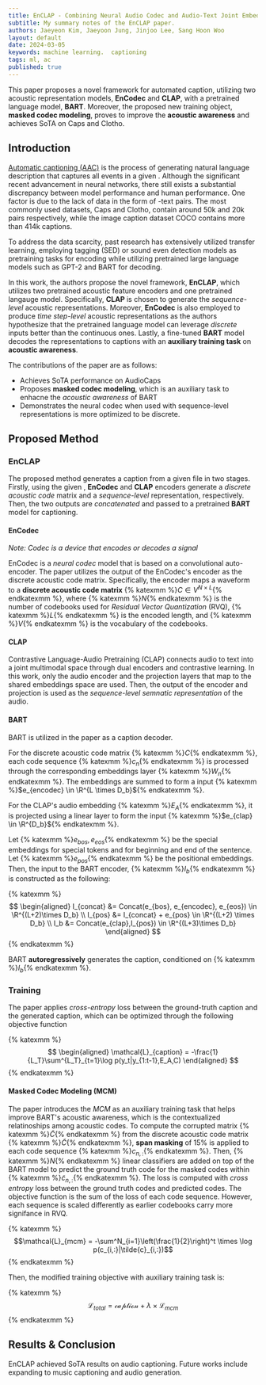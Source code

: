 ```yaml
---
title: EnCLAP - Combining Neural Audio Codec and Audio-Text Joint Embedding for Automated Audio Captioning
subtitle: My summary notes of the EnCLAP paper. 
authors: Jaeyeon Kim, Jaeyoon Jung, Jinjoo Lee, Sang Hoon Woo
layout: default
date: 2024-03-05
keywords: machine learning.  captioning
tags: ml, ac
published: true
---
```


This paper proposes a novel framework for automated  caption, utilizing two acoustic representation models, **EnCodec** and **CLAP**, with a pretrained language model, **BART**. Moreover, the proposed new training object, **masked codec modeling**, proves to improve the **acoustic awareness** and achieves SoTA on Caps and Clotho.

## Introduction

<a href='/blog/2024/02/27/aac'>Automatic  captioning (AAC)</a> is the process of generating natural language description that captures all events in a given . Although the significant recent advancement in neural networks, there still exists a substantial discrepancy between model performance and human performance. One factor is due to the lack of data in the form of -text pairs. The most commonly used datasets, Caps and Clotho, contain around 50k and 20k pairs respectively, while the image caption dataset COCO contains more than 414k captions. 

To address the data scarcity, past research has extensively utilized transfer learning, employing  tagging (SED) or sound even detection models as pretraining tasks for encoding while utilizing pretrained large language models such as GPT-2 and BART for decoding. 

In this work, the authors propose the novel framework, **EnCLAP**, which utilizes two pretrained acoustic feature encoders and one pretrained langauge model. Specifically, **CLAP** is chosen to generate the *sequence-level* acoustic representations. Moreover, **EnCodec** is also employed to produce *time step-level* acoustic representations as the authors hypothesize that the pretrained language model can leverage *discrete* inputs better than the continuous ones. Lastly, a fine-tuned **BART** model decodes the representations to captions with an **auxiliary training task** on **acoustic awareness**.

The contributions of the paper are as follows:
- Achieves SoTA performance on AudioCaps
- Proposes **masked codec modeling**, which is an auxiliary task to enhacne the *acoustic awareness* of BART
- Demonstrates the neural codec when used with sequence-level representations is more optimized to be discrete.

## Proposed Method

### EnCLAP

The proposed method generates a caption from a given  file in two stages. Firstly, using the given , **EnCodec** and **CLAP** encoders generate a *discrete acoustic code* matrix and a *sequence-level* representation, respectively. Then, the two outputs are *concatenated* and passed to a pretrained **BART** model for captioning.

#### EnCodec

*Note: Codec is a device that encodes or decodes a signal*

EnCodec is a *neural codec* model that is based on a convolutional auto-encoder. The paper utilizes the output of the EnCodec's encoder as the discrete acoustic code matrix. Specifically, the encoder maps a waveform to a **discrete acoustic code matrix** {% katexmm %}$C \in V^{N \times L}${% endkatexmm %}, where {% katexmm %}$N${% endkatexmm %} is the number of codebooks used for *Residual Vector Quantization* (RVQ), {% katexmm %}$L${% endkatexmm %} is the encoded  length, and {% katexmm %}$V${% endkatexmm %} is the vocabulary of the codebooks. 

#### CLAP

Contrastive Language-Audio Pretraining (CLAP) connects audio to text into a joint multimodal space through dual encoders and contrastive learning. In this work, only the audio encoder and the projection layers that map to the shared embeddings space are used. Then, the output of the encoder and projection is used as the *sequence-level semnatic representation* of the audio.

#### BART

BART is utilized in the paper as a caption decoder. 

For the discrete acoustic code matrix {% katexmm %}$C${% endkatexmm %}, each code sequence {% katexmm %}$c_n${% endkatexmm %} is processed through the corresponding embeddings layer {% katexmm %}$W_n${% endkatexmm %}. The embeddings are summed to form a input {% katexmm %}$e_{encodec} \in \R^{L \times D_b}${% endkatexmm %}. 

For the CLAP's audio embedding {% katexmm %}$E_A${% endkatexmm %}, it is projected using a linear layer to form the input {% katexmm %}$e_{clap} \in \R^{D_b}${% endkatexmm %}. 

Let {% katexmm %}$e_{bos}, e_{eos}${% endkatexmm %} be the special embeddings for special tokens *<bos>* and *<eos>* for beginning and end of the sentence. Let {% katexmm %}$e_{pos}${% endkatexmm %} be the positional embeddings. Then, the input to the BART encoder, {% katexmm %}$I_b${% endkatexmm %} is constructed as the following:

{% katexmm %}
$$
\begin{aligned}
I_{concat} &= Concat(e_{bos}, e_{encodec}, e_{eos}) \in \R^{(L+2)\times D_b} \\
I_{pos} &= I_{concat} + e_{pos} \in \R^{(L+2) \times D_b} \\
I_b &= Concat(e_{clap},I_{pos}) \in \R^{(L+3)\times D_b}
\end{aligned} 
$$
{% endkatexmm %}

BART **autoregressively** generates the caption, conditioned on {% katexmm %}$I_b${% endkatexmm %}.

### Training

The paper applies *cross-entropy* loss between the ground-truth caption and the generated caption, which can be optimized through the following objective function

{% katexmm %}
$$
\begin{aligned}
\mathcal{L}_{caption} = -\frac{1}{L_T}\sum^{L_T}_{t=1}\log p(y_t|y_{1:t-1},E_A,C)
\end{aligned}
$$
{% endkatexmm %}

#### Masked Codec Modeling (MCM)

The paper introduces the *MCM* as an auxiliary training task that helps improve BART's acoustic awareness, which is the contextualized relatinoships among acoustic codes. To compute the corrupted matrix {% katexmm %}$\tilde{C}${% endkatexmm %} from the discrete acoustic code matrix {% katexmm %}$\tilde{C}${% endkatexmm %}, **span masking** of 15% is applied to each code sequence {% katexmm %}$c_{n,:}${% endkatexmm %}. Then, {% katexmm %}$N${% endkatexmm %} linear classifiers are added on top of the BART model to predict the ground truth code for the masked codes within {% katexmm %}$\tilde{c}_{n,:}${% endkatexmm %}. The loss is computed with *cross entropy* loss between the ground truth codes and predicted codes. The objective function is the sum of the loss of each code sequence. However, each sequence is scaled differently as earlier codebooks carry more signifance in RVQ.

{% katexmm %}
$$\mathcal{L}_{mcm} = -\sum^N_{i=1}\left(\frac{1}{2}\right)^t \times \log p(c_{i,:}|\tilde{c}_{i,:})$$
{% endkatexmm %}

Then, the modified training objective with auxiliary training task is:

{% katexmm %}
$$\mathcal{L}_{total} = \mathcal{caption} + \lambda \times \mathcal{L}_{mcm}$$
{% endkatexmm %}

## Results & Conclusion
EnCLAP achieved SoTA results on audio captioning. Future works include expanding to music captioning and audio generation.